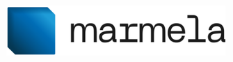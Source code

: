 <picture align="center">
  <source media="(prefers-color-scheme: dark)" srcset="/logo/marmela-blue-light.svg">
  <source media="(prefers-color-scheme: light)" srcset="/logo/marmela-blue-dark.svg">
  <img alt="marmela" src="/logo/marmela-blue-dark.svg">
</picture>
